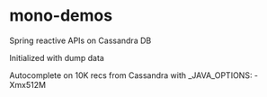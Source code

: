 # mono-demos
Spring reactive APIs on Cassandra DB

Initialized with dump data

Autocomplete on 10K recs from Cassandra with _JAVA_OPTIONS: -Xmx512M
